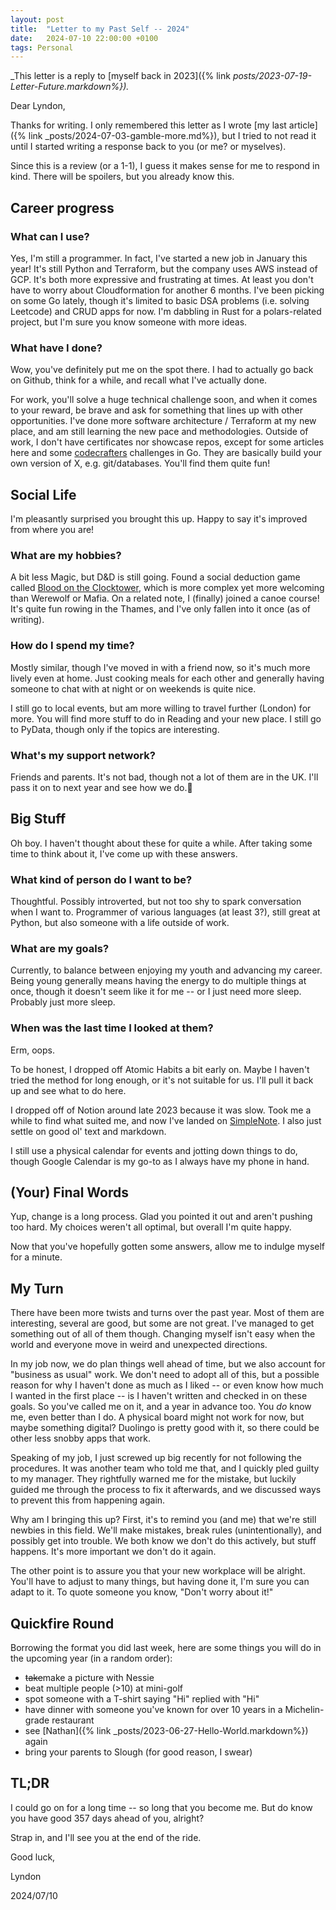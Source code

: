 ```yaml
---
layout: post
title:  "Letter to my Past Self -- 2024"
date:   2024-07-10 22:00:00 +0100
tags: Personal
---
```


_This letter is a reply to [myself back in 2023]({% link _posts/2023-07-19-Letter-Future.markdown%})._

Dear Lyndon,

Thanks for writing. I only remembered this letter as I wrote [my last article]({% link _posts/2024-07-03-gamble-more.md%}), but I tried to not read it until I started writing a response back to you (or me? or myselves).

Since this is a review (or a 1-1), I guess it makes sense for me to respond in kind. There will be spoilers, but you already know this.

## Career progress

### What can I use?

Yes, I'm still a programmer. In fact, I've started a new job in January this year! It's still Python and Terraform, but the company uses AWS instead of GCP. It's both more expressive and frustrating at times. At least you don't have to worry about Cloudformation for another 6 months. I've been picking on some Go lately, though it's limited to basic DSA problems (i.e. solving Leetcode) and CRUD apps for now. I'm dabbling in Rust for a polars-related project, but I'm sure you know someone with more ideas.

### What have I done?

Wow, you've definitely put me on the spot there. I had to actually go back on Github, think for a while, and recall what I've actually done.

For work, you'll solve a huge technical challenge soon, and when it comes to your reward, be brave and ask for something that lines up with other opportunities. I've done more software architecture / Terraform at my new place, and am still learning the new pace and methodologies. Outside of work, I don't have certificates nor showcase repos, except for some articles here and some [codecrafters](https://codecrafters.io/) challenges in Go. They are basically build your own version of X, e.g. git/databases. You'll find them quite fun!<!--No need to pay for them though, just wait until they're free-->

## Social Life

I'm pleasantly surprised you brought this up. Happy to say it's improved from where you are!

### What are my hobbies?

A bit less Magic, but D&D is still going. Found a social deduction game called [Blood on the Clocktower](https://bloodontheclocktower.com/), which is more complex yet more welcoming than Werewolf or Mafia. On a related note, I (finally) joined a canoe course! It's quite fun rowing in the Thames, and I've only fallen into it once (as of writing).

### How do I spend my time?

Mostly similar, though I've moved in with a friend now, so it's much more lively even at home. Just cooking meals for each other and generally having someone to chat with at night or on weekends is quite nice.

I still go to local events, but am more willing to travel further (London) for more. You will find more stuff to do in Reading and your new place. I still go to PyData, though only if the topics are interesting.

### What's my support network?

Friends and parents. It's not bad, though not a lot of them are in the UK. I'll pass it on to next year and see how we do.🤷

## Big Stuff

Oh boy. I haven't thought about these for quite a while. After taking some time to think about it, I've come up with these answers.

### What kind of person do I want to be?

Thoughtful. Possibly introverted, but not too shy to spark conversation when I want to. Programmer of various languages (at least 3?), still great at Python, but also someone with a life outside of work.

### What are my goals?

Currently, to balance between enjoying my youth and advancing my career. Being young generally means having the energy to do multiple things at once, though it doesn't seem like it for me -- or I just need more sleep. Probably just more sleep.

### When was the last time I looked at them?

Erm, oops.

To be honest, I dropped off Atomic Habits a bit early on. Maybe I haven't tried the method for long enough, or it's not suitable for us. I'll pull it back up and see what to do here.

I dropped off of Notion around late 2023 because it was slow. Took me a while to find what suited me, and now I've landed on [SimpleNote](https://simplenote.com/). I also just settle on good ol' text and markdown.

I still use a physical calendar for events and jotting down things to do, though Google Calendar is my go-to as I always have my phone in hand.

## (Your) Final Words

Yup, change is a long process. Glad you pointed it out and aren't pushing too hard. My choices weren't all optimal, but overall I'm quite happy.

Now that you've hopefully gotten some answers, allow me to indulge myself for a minute.

## My Turn

There have been more twists and turns over the past year. Most of them are interesting, several are good, but some are not great. I've managed to get something out of all of them though. Changing myself isn't easy when the world and everyone move in weird and unexpected directions.

In my job now, we do plan things well ahead of time, but we also account for "business as usual" work. We don't need to adopt all of this, but a possible reason for why I haven't done as much as I liked -- or even know how much I wanted in the first place -- is I haven't written and checked in on these goals. So you've called me on it, and a year in advance too. You _do_ know me, even better than I do. A physical board might not work for now, but maybe something digital? Duolingo is pretty good with it, so there could be other less snobby apps that work.

Speaking of my job, I just screwed up big recently for not following the procedures. It was another team who told me that, and I quickly pled guilty to my manager. They rightfully warned me for the mistake, but luckily guided me through the process to fix it afterwards, and we discussed ways to prevent this from happening again.

Why am I bringing this up? First, it's to remind you (and me) that we're still newbies in this field. We'll make mistakes, break rules (unintentionally), and possibly get into trouble. We both know we don't do this actively, but stuff happens. It's more important we don't do it again.

The other point is to assure you that your new workplace will be alright. You'll have to adjust to many things, but having done it, I'm sure you can adapt to it. To quote someone you know, "Don't worry about it!"<!--yes, for real-->

## Quickfire Round

Borrowing the format you did last week, here are some things you will do in the upcoming year (in a random order):

- ~~take~~make a picture with Nessie
- beat multiple people (>10) at mini-golf
- spot someone with a T-shirt saying "Hi" replied with "Hi"
- have dinner with someone you've known for over 10 years in a Michelin-grade restaurant
- see [Nathan]({% link _posts/2023-06-27-Hello-World.markdown%}) again
- bring your parents to Slough (for good reason, I swear)

## TL;DR

I could go on for a long time -- so long that you become me. But do know you have good 357 days ahead of you, alright?

Strap in, and I'll see you at the end of the ride.

Good luck,

Lyndon

2024/07/10
